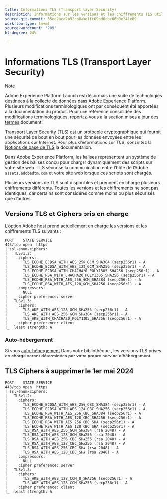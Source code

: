 ```yaml
---
title: Informations TLS (Transport Layer Security)
description: Informations sur les versions et les chiffrements TLS utilisés
source-git-commit: 35ee2aca2b92cb8abe1fc69ad6cbc66b0e241e89
workflow-type: tm+mt
source-wordcount: '209'
ht-degree: 24%

---
```


# Informations TLS (Transport Layer Security)

>[!NOTE]
>
>Adobe Experience Platform Launch est désormais une suite de technologies destinées à la collecte de données dans Adobe Experience Platform. Plusieurs modifications terminologiques ont par conséquent été apportées à la documentation du produit. Pour une référence consolidée des modifications terminologiques, reportez-vous à la section [mises à jour des termes](../../term-updates.md) document.

Transport Layer Security (TLS) est un protocole cryptographique qui fournit une sécurité de bout en bout pour les données envoyées entre les applications sur Internet. Pour plus d’informations sur TLS, consultez la [Notions de base de TLS](https://www.internetsociety.org/deploy360/tls/basics/) la documentation.

Dans Adobe Experience Platform, les balises représentent un système de gestion des balises conçu pour charger dynamiquement des scripts sur votre site web. TLS sécurise la communication entre l’hôte de l’Adobe `assets.adobedtm.com` et votre site web lorsque ces scripts sont chargés.

Plusieurs versions de TLS sont disponibles et prennent en charge plusieurs chiffrements différents. Toutes les versions et les chiffrements ne sont pas identiques, car certains sont considérés comme moins ou plus sécurisés que d’autres.

## Versions TLS et Ciphers pris en charge

L’option Adobe host prend actuellement en charge les versions et les chiffrements TLS suivants :

```
PORT    STATE SERVICE
443/tcp open  https
| ssl-enum-ciphers:
|   TLSv1.2:
|     ciphers:
|       TLS_ECDHE_ECDSA_WITH_AES_256_GCM_SHA384 (secp256r1) - A
|       TLS_ECDHE_ECDSA_WITH_AES_128_GCM_SHA256 (secp256r1) - A
|       TLS_ECDHE_ECDSA_WITH_CHACHA20_POLY1305_SHA256 (secp256r1) - A
|       TLS_ECDHE_RSA_WITH_CHACHA20_POLY1305_SHA256 (secp256r1) - A
|       TLS_ECDHE_RSA_WITH_AES_256_GCM_SHA384 (secp256r1) - A
|       TLS_ECDHE_RSA_WITH_AES_128_GCM_SHA256 (secp256r1) - A
|     compressors:
|       NULL
|     cipher preference: server
|   TLSv1.3:
|     ciphers:
|       TLS_AKE_WITH_AES_128_GCM_SHA256 (secp256r1) - A
|       TLS_AKE_WITH_AES_256_GCM_SHA384 (secp256r1) - A
|       TLS_AKE_WITH_CHACHA20_POLY1305_SHA256 (secp256r1) - A
|     cipher preference: client
|_  least strength: A
```

### Auto-hébergement

Si vous [auto-hébergement](../publishing/hosts/self-hosting-libraries.md) Dans votre bibliothèque , les versions TLS prises en charge seront déterminées par votre propre service d’hébergement.

## TLS Ciphers à supprimer le 1er mai 2024

```
PORT    STATE SERVICE
443/tcp open  https
| ssl-enum-ciphers:
|   TLSv1.2:
|     ciphers:
|       TLS_ECDHE_ECDSA_WITH_AES_256_CBC_SHA384 (secp256r1) - A
|       TLS_ECDHE_ECDSA_WITH_AES_128_CBC_SHA256 (secp256r1) - A
|       TLS_ECDHE_RSA_WITH_AES_256_CBC_SHA384 (secp256r1) - A
|       TLS_ECDHE_RSA_WITH_AES_128_CBC_SHA256 (secp256r1) - A
|       TLS_ECDHE_RSA_WITH_AES_256_CBC_SHA (secp256r1) - A
|       TLS_ECDHE_RSA_WITH_AES_128_CBC_SHA (secp256r1) - A
|       TLS_RSA_WITH_AES_256_GCM_SHA384 (rsa 2048) - A
|       TLS_RSA_WITH_AES_128_GCM_SHA256 (rsa 2048) - A
|       TLS_RSA_WITH_AES_256_CBC_SHA256 (rsa 2048) - A
|       TLS_RSA_WITH_AES_128_CBC_SHA256 (rsa 2048) - A
|       TLS_RSA_WITH_AES_256_CBC_SHA (rsa 2048) - A
|       TLS_RSA_WITH_AES_128_CBC_SHA (rsa 2048) - A
|     compressors:
|       NULL
|     cipher preference: server
|   TLSv1.3:
|     ciphers:
|       TLS_AKE_WITH_AES_128_CCM_8_SHA256 (secp256r1) - A
|       TLS_AKE_WITH_AES_128_CCM_SHA256 (secp256r1) - A
|     cipher preference: client
|_  least strength: A
```
